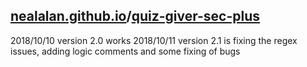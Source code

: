 ## [nealalan.github.io](https://nealalan.github.io)/[quiz-giver-sec-plus](https://nealalan.github.io/quiz-giver-sec-plus)

2018/10/10 version 2.0 works
2018/10/11 version 2.1 is fixing the regex issues, adding logic comments and some fixing of bugs
